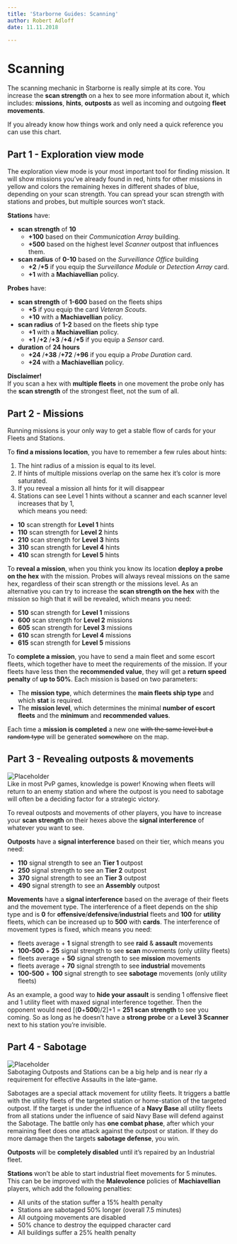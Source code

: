 ```yaml
---
title: 'Starborne Guides: Scanning'
author: Robert Adloff
date: 11.11.2018

---
```


<h1 id="scanning">Scanning</h1>
<p>The scanning mechanic in Starborne is really simple at its core. You increase the <strong>scan strength</strong> on a hex to see more information about it, which includes: <strong>missions</strong>, <strong>hints</strong>, <strong>outposts</strong> as well as incoming and outgoing <strong>fleet movements</strong>.</p>
<p>If you already know how things work and only need a quick reference you can use this chart.<br>
<img src="https://cdn.discordapp.com/attachments/149611192812437505/492341041807228928/unknown.png" alt=""></p>
<h2 id="part-1---exploration-view-mode">Part 1 - Exploration view mode</h2>
<p><img src="https://i.imgur.com/QDQ26K3.jpg" alt=""><br>
The exploration view mode is your most important tool for finding mission. It will show missions you’ve already found in red, hints for other missions in yellow and colors the remaining hexes in different shades of blue, depending on your scan strength. You can spread your scan strength with stations and probes, but multiple sources won’t stack.</p>
<p><strong>Stations</strong> have:</p>
<ul>
<li><strong>scan strength</strong> of <strong>10</strong>
<ul>
<li><strong>+100</strong> based on their <em>Communication Array</em> building.</li>
<li><strong>+500</strong> based on the highest level <em>Scanner</em> outpost that influences them.</li>
</ul>
</li>
<li><strong>scan radius</strong> of <strong>0-10</strong> based on the <em>Surveillance Office</em> building
<ul>
<li><strong>+2</strong> /<strong>+5</strong> if you equip the <em>Surveillance Module</em> or <em>Detection Array</em> card.</li>
<li><strong>+1</strong> with a <strong>Machiavellian</strong> policy.</li>
</ul>
</li>
</ul>
<p><strong>Probes</strong> have:</p>
<ul>
<li><strong>scan strength</strong> of <strong>1-600</strong> based on the fleets ships
<ul>
<li><strong>+5</strong> if you equip the card <em>Veteran Scouts</em>.</li>
<li><strong>+10</strong> with a <strong>Machiavellian</strong> policy.</li>
</ul>
</li>
<li><strong>scan radius</strong> of <strong>1-2</strong> based on the fleets ship type
<ul>
<li><strong>+1</strong> with a <strong>Machiavellian</strong> policy.</li>
<li><strong>+1</strong> /<strong>+2</strong> /<strong>+3</strong> /<strong>+4</strong> /<strong>+5</strong> if you equip a <em>Sensor</em> card.</li>
</ul>
</li>
<li><strong>duration</strong> of <strong>24 hours</strong>
<ul>
<li><strong>+24</strong> /<strong>+38</strong> /<strong>+72</strong> /<strong>+96</strong> if you equip a <em>Probe Duration</em> card.</li>
<li><strong>+24</strong> with a <strong>Machiavellian</strong> policy.</li>
</ul>
</li>
</ul>
<p><strong>Disclaimer!</strong><br>
If you scan a hex with <strong>multiple fleets</strong> in one movement the probe only has the <strong>scan strength</strong> of the strongest fleet, not the sum of all.</p>
<h2 id="part-2---missions">Part 2 - Missions</h2>
<p><img src="https://i.imgur.com/FozzRlO.jpg" alt=""><br>
Running missions is your only way to get a stable flow of cards for your Fleets and Stations.</p>
<p>To <strong>find a missions location</strong>, you have to remember a few rules about hints:</p>
<ol>
<li>The hint radius of a mission is equal to its level.</li>
<li>If hints of multiple missions overlap on the same hex it’s color is more saturated.</li>
<li>If you reveal a mission all hints for it will disappear</li>
<li>Stations can see Level 1 hints without a scanner and each scanner level increases that by 1,<br>
which means you need:</li>
</ol>
<ul>
<li><strong>10</strong> scan strength for <strong>Level 1</strong> hints</li>
<li><strong>110</strong> scan strength for <strong>Level 2</strong> hints</li>
<li><strong>210</strong> scan strength for <strong>Level 3</strong> hints</li>
<li><strong>310</strong> scan strength for <strong>Level 4</strong> hints</li>
<li><strong>410</strong> scan strength for <strong>Level 5</strong> hints</li>
</ul>
<p>To <strong>reveal a mission</strong>, when you think you know its location <strong>deploy a probe on the hex</strong> with the mission. Probes will always reveal missions on the same hex, regardless of their scan strength or the missions level. As an alternative you can try to increase the <strong>scan strength on the hex</strong> with the mission so high that it will be revealed, which means you need:</p>
<ul>
<li><strong>510</strong> scan strength for <strong>Level 1</strong> missions</li>
<li><strong>600</strong> scan strength for <strong>Level 2</strong> missions</li>
<li><strong>605</strong> scan strength for <strong>Level 3</strong> missions</li>
<li><strong>610</strong> scan strength for <strong>Level 4</strong> missions</li>
<li><strong>615</strong> scan strength for <strong>Level 5</strong> missions</li>
</ul>
<p>To <strong>complete a mission</strong>, you have to send a main fleet and some escort fleets, which together have to meet the requirements of the mission. If your fleets have less then the <strong>recommended value</strong>, they will get a <strong>return speed penalty</strong> of <strong>up to 50%</strong>. Each mission is based on two parameters:</p>
<ul>
<li>The <strong>mission type</strong>, which determines the <strong>main fleets ship type</strong> and which <strong>stat</strong> is required.</li>
<li>The <strong>mission level</strong>, which determines the minimal <strong>number of escort fleets</strong> and the <strong>minimum</strong> and <strong>recommended values</strong>.</li>
</ul>
<p>Each time a <strong>mission is completed</strong> a new one <s>with the same level but a random type</s> will be generated <s>somewhere</s> on the map.</p>
<h2 id="part-3---revealing-outposts--movements">Part 3 - Revealing outposts &amp; movements</h2>
<p><img src="https://i.imgur.com/kRmpnnD.png" alt="Placeholder"><br>
Like in most PvP games, knowledge is power! Knowing when fleets will return to an enemy station and where the outpost is you need to sabotage will often be a deciding factor for a strategic victory.</p>
<p>To reveal outposts and movements of other players, you have to increase your <strong>scan strength</strong> on their hexes above the <strong>signal interference</strong> of whatever you want to see.</p>
<p><strong>Outposts</strong> have a <strong>signal interference</strong> based on their tier, which means you need:</p>
<ul>
<li><strong>110</strong> signal strength to see an <strong>Tier 1</strong> outpost</li>
<li><strong>250</strong> signal strength to see an <strong>Tier 2</strong> outpost</li>
<li><strong>370</strong> signal strength to see an <strong>Tier 3</strong> outpost</li>
<li><strong>490</strong> signal strength to see an <strong>Assembly</strong> outpost</li>
</ul>
<p><strong>Movements</strong> have a <strong>signal interference</strong> based on the average of their fleets and the movement type. The interference of a fleet depends on the ship type and is <strong>0</strong> for <strong>offensive</strong>/<strong>defensive</strong>/<strong>industrial</strong> fleets and <strong>100</strong> for <strong>utility</strong> fleets, which can be increased up to <strong>500</strong> with <strong>cards</strong>. The interference of movement types is fixed, which means you need:</p>
<ul>
<li>fleets average + <strong>1</strong> signal strength to see <strong>raid</strong> &amp; <strong>assault</strong> movements</li>
<li><strong>100-500</strong> + <strong>25</strong> signal strength to see <strong>scan</strong> movements (only utility fleets)</li>
<li>fleets average + <strong>50</strong> signal strength to see <strong>mission</strong> movements</li>
<li>fleets average + <strong>70</strong> signal strength to see <strong>industrial</strong> movements</li>
<li><strong>100-500</strong> + <strong>100</strong> signal strength to see <strong>sabotage</strong> movements (only utility fleets)</li>
</ul>
<p>As an example, a good way to <strong>hide your assault</strong> is sending 1 offensive fleet and 1 utility fleet with maxed signal interference together. Then the opponent would need [(<strong>0</strong>+<strong>500</strong>)/2]+1 = <strong>251 scan strength</strong> to see you coming. So as long as he doesn’t have a <strong>strong probe</strong> or a <strong>Level 3 Scanner</strong> next to his station you’re invisible.</p>
<h2 id="part-4---sabotage">Part 4 - Sabotage</h2>
<p><img src="" alt="Placeholder"><br>
Sabotaging Outposts and Stations can be a big help and is near rly a requirement for effective Assaults in the late-game.</p>
<p>Sabotages are a special attack movement for utility fleets. It triggers a battle with the utility fleets of the targeted station or home-station of the targeted outpost. If the target is under the influence of a <strong>Navy Base</strong> all utility fleets from all stations under the influence of said Navy Base will defend against the Sabotage. The battle only has <strong>one combat phase</strong>, after which your remaining fleet does one attack against the outpost or station. If they do more damage then the targets <strong>sabotage defense</strong>, you win.</p>
<p><strong>Outposts</strong> will be <strong>completely disabled</strong> until it’s repaired by an Industrial fleet.</p>
<p><strong>Stations</strong> won’t be able to start industrial fleet movements for 5 minutes. This can be be improved with the <strong>Malevolence</strong> policies of <strong>Machiavellian</strong> players, which add the following penalties:</p>
<ul>
<li>All units of the station suffer a 15% health penalty</li>
<li>Stations are sabotaged 50% longer (overall 7.5 minutes)</li>
<li>All outgoing movements are disabled</li>
<li>50% chance to destroy the equipped character card</li>
<li>All buildings suffer a 25% health penalty</li>
</ul>

